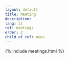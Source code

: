 ```yaml
---
layout: default
title: Meeting
description: 
lang: it
ref: meetings
order: 2
child_of_ref: news
---
```


<main class="container my-5" markdown="1">
    {% include meetings.html %}
</main>
